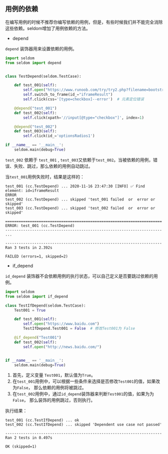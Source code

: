 ## 用例的依赖

在编写用例的时候不推荐你编写依赖的用例，但是，有些时候我们并不能完全消除这些依赖。seldom增加了用例依赖的方法。

* depend

`depend` 装饰器用来设置依赖的用例。

```python
import seldom
from seldom import depend


class TestDepend(seldom.TestCase):

    def test_001(self):
        self.open("https://www.runoob.com/try/try2.php?filename=bootstrap3-form-checkboxradio")
        self.switch_to_frame(id_="iframeResult")
        self.click(css='[type=checkbox]--error')  # 元素定位错误

    @depend("test_001")
    def test_002(self):
        self.click(xpath='//input[@type="checkbox"]', index=1)

    @depend("test_002")
    def test_003(self):
        self.click(id_='optionsRadios1')

if __name__ == '__main__':
    seldom.main(debug=True)
```

`test_002` 依赖于 `test_001` , `test_003`又依赖于`test_002`。当被依赖的用例，错误、失败、跳过，那么依赖的用例自动跳过。

当`test_001`用例失败时，结果是这样的：

```shell
test_001 (cc.TestDepend) ... 2020-11-16 23:47:30 [INFO] ✅ Find element: id=iframeResult
ERROR
test_002 (cc.TestDepend) ... skipped 'test_001 failed  or  error or skipped'
test_003 (cc.TestDepend) ... skipped 'test_002 failed  or  error or skipped'

======================================================================
ERROR: test_001 (cc.TestDepend)
----------------------------------------------------------------------
...

----------------------------------------------------------------------
Ran 3 tests in 2.392s

FAILED (errors=1, skipped=2)
```

* if_depend

`id_depend` 装饰器不会依赖用例的执行状态，可以自己定义是否要跳过依赖的用例。

```python
import seldom
from seldom import if_depend

class TestIfDepend(seldom.TestCase):
    Test001 = True

    def test_001(self):
        self.open("https://www.baidu.com")
        TestIfDepend.Test001 = False  # 修改Test001为 False

    @if_depend("Test001")
    def test_002(self):
        self.open("http://news.baidu.com/")


if __name__ == '__main__':
    seldom.main(debug=True)
```

1. 首先，定义变量 `Test001`，默认值为`True`。
2. 在`test_001`用例中，可以根据一些条件来选择是否修改`Test001`的值，如果改为`False`， 那么依赖的用例将被跳过。
3. 在`test_002`用例中，通过`id_depend`装饰器来判断`Test001`的值，如果为为`False`， 那么装饰的用例跳过，否则执行。

执行结果：

```shell
test_001 (cc.TestIfDepend) ... ok
test_002 (cc.TestIfDepend) ... skipped 'Dependent use case not passed'

----------------------------------------------------------------------
Ran 2 tests in 0.497s

OK (skipped=1)
```
